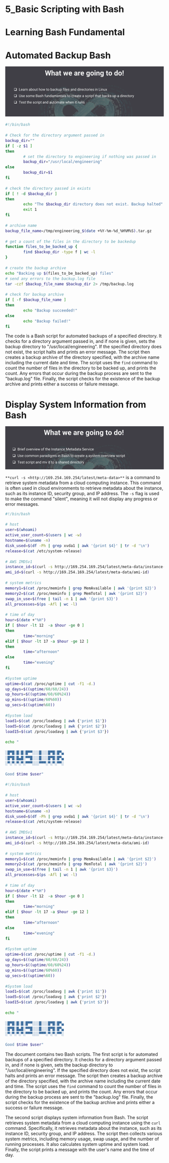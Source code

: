# 5_Basic Scripting with Bash

# Learning Bash Fundamental

# Automated  Backup Bash

![Screenshot 2023-06-04 at 11.45.44 AM.png](5_Basic%20Scripting%20with%20Bash%20b54e36e6ea6e4cfeb9422abcc32462a4/Screenshot_2023-06-04_at_11.45.44_AM.png)

```bash
#!/bin/bash

# Check for the directory argument passed in
backup_dir=""
if [ -z $1 ]
then
        # set the directory to engineering if nothing was passed in
        backup_dir="/usr/local/engineering"
else
        backup_dir=$1
fi

# check the directory passed in exists
if [ ! -d $backup_dir ]
then
        echo "The $backup_dir directory does not exist. Backup halted"
        exit 1
fi

# archive name
backup_file_name=/tmp/engineering_$(date +%Y-%m-%d_%H%M%S).tar.gz

# get a count of the files in the directory to be backedup
function files_to_be_backed_up {
        find $backup_dir -type f | wc -l
}

# create the backup archive
echo "Backing up $(files_to_be_backed_up) files"
# send any errors to the backup.log file
tar -czf $backup_file_name $backup_dir 2> /tmp/backup.log

# check for backup archive
if [ -f $backup_file_name ]
then
        echo "Backup succeeded!"
else
        echo "Backup failed!"
fi
```

The code is a Bash script for automated backups of a specified directory. It checks for a directory argument passed in, and if none is given, sets the backup directory to "/usr/local/engineering". If the specified directory does not exist, the script halts and prints an error message. The script then creates a backup archive of the directory specified, with the archive name including the current date and time. The script uses the `find` command to count the number of files in the directory to be backed up, and prints the count. Any errors that occur during the backup process are sent to the "backup.log" file. Finally, the script checks for the existence of the backup archive and prints either a success or failure message.

# Display System Information from Bash

![Screenshot 2023-06-04 at 11.57.16 AM.png](5_Basic%20Scripting%20with%20Bash%20b54e36e6ea6e4cfeb9422abcc32462a4/Screenshot_2023-06-04_at_11.57.16_AM.png)

`**curl -s <http://169.254.169.254/latest/meta-data>**` is a command to retrieve system metadata from a cloud computing instance. This command is often used in cloud environments to retrieve metadata about the instance, such as its instance ID, security group, and IP address. The `-s` flag is used to make the command "silent", meaning it will not display any progress or error messages.

```bash
#!/bin/bash

# host
user=$(whoami)
active_user_count=$(users | wc -w)
hostname=$(uname -n)
disk_used=$(df -Ph | grep xvda1 | awk '{print $4}' | tr -d '\n')
release=$(cat /etc/system-release)

# AWS IMDSv1
instance_id=$(curl -s http://169.254.169.254/latest/meta-data/instance-id)
ami_id=$(curl -s http://169.254.169.254/latest/meta-data/ami-id)

# system metrics
memory1=$(cat /proc/meminfo | grep MemAvailable | awk '{print $2}')
memory2=$(cat /proc/meminfo | grep MemTotal | awk '{print $2}')
swap_in_use=$(free | tail -n 1 | awk '{print $3}')
all_processes=$(ps -Afl | wc -l)

# time of day
hour=$(date +"%H")
if [ $hour -lt 12  -a $hour -ge 0 ]
then
        time="morning"
elif [ $hour -lt 17 -a $hour -ge 12 ]
then
        time="afternoon"
else
        time="evening"
fi

#System uptime
uptime=$(cat /proc/uptime | cut -f1 -d.)
up_days=$((uptime/60/60/24))
up_hours=$((uptime/60/60%24))
up_mins=$((uptime/60%60))
up_secs=$((uptime%60))

#System load
load1=$(cat /proc/loadavg | awk {'print $1'})
load5=$(cat /proc/loadavg | awk {'print $2'})
load15=$(cat /proc/loadavg | awk {'print $3'})

echo "

░█▀█░█░█░█▀▀░░░█░░░█▀█░█▀▄
░█▀█░█▄█░▀▀█░░░█░░░█▀█░█▀▄
░▀░▀░▀░▀░▀▀▀░░░▀▀▀░▀░▀░▀▀░

Good $time $user"

#!/bin/bash

# host
user=$(whoami)
active_user_count=$(users | wc -w)
hostname=$(uname -n)
disk_used=$(df -Ph | grep xvda1 | awk '{print $4}' | tr -d '\n')
release=$(cat /etc/system-release)

# AWS IMDSv1
instance_id=$(curl -s http://169.254.169.254/latest/meta-data/instance-id)
ami_id=$(curl -s http://169.254.169.254/latest/meta-data/ami-id)

# system metrics
memory1=$(cat /proc/meminfo | grep MemAvailable | awk '{print $2}')
memory2=$(cat /proc/meminfo | grep MemTotal | awk '{print $2}')
swap_in_use=$(free | tail -n 1 | awk '{print $3}')
all_processes=$(ps -Afl | wc -l)

# time of day
hour=$(date +"%H")
if [ $hour -lt 12  -a $hour -ge 0 ]
then
        time="morning"
elif [ $hour -lt 17 -a $hour -ge 12 ]
then
        time="afternoon"
else
        time="evening"
fi

#System uptime
uptime=$(cat /proc/uptime | cut -f1 -d.)
up_days=$((uptime/60/60/24))
up_hours=$((uptime/60/60%24))
up_mins=$((uptime/60%60))
up_secs=$((uptime%60))

#System load
load1=$(cat /proc/loadavg | awk {'print $1'})
load5=$(cat /proc/loadavg | awk {'print $2'})
load15=$(cat /proc/loadavg | awk {'print $3'})

echo "

░█▀█░█░█░█▀▀░░░█░░░█▀█░█▀▄
░█▀█░█▄█░▀▀█░░░█░░░█▀█░█▀▄
░▀░▀░▀░▀░▀▀▀░░░▀▀▀░▀░▀░▀▀░

Good $time $user"
```

The document contains two Bash scripts. The first script is for automated backups of a specified directory. It checks for a directory argument passed in, and if none is given, sets the backup directory to "/usr/local/engineering". If the specified directory does not exist, the script halts and prints an error message. The script then creates a backup archive of the directory specified, with the archive name including the current date and time. The script uses the `find` command to count the number of files in the directory to be backed up, and prints the count. Any errors that occur during the backup process are sent to the "backup.log" file. Finally, the script checks for the existence of the backup archive and prints either a success or failure message.

The second script displays system information from Bash. The script retrieves system metadata from a cloud computing instance using the `curl` command. Specifically, it retrieves metadata about the instance, such as its instance ID, security group, and IP address. The script then collects various system metrics, including memory usage, swap usage, and the number of running processes. It also calculates system uptime and system load. Finally, the script prints a message with the user's name and the time of day.